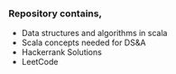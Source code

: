 ### Repository contains, 

- Data structures and algorithms in scala 
- Scala concepts needed for DS&A
- Hackerrank Solutions 
- LeetCode

